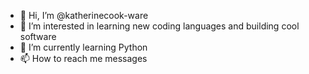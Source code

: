 - 👋 Hi, I’m @katherinecook-ware
- 👀 I’m interested in learning new coding languages and building cool software
- 🌱 I’m currently learning Python
- 📫 How to reach me messages

<!---
katherinecook-ware/katherinecook-ware is a ✨ special ✨ repository because its `README.md` (this file) appears on your GitHub profile.
You can click the Preview link to take a look at your changes.
--->
